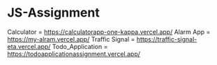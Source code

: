 # JS-Assignment
Calculator = https://calculatorapp-one-kappa.vercel.app/
Alarm App = https://my-alram.vercel.app/
Traffic Signal = https://traffic-signal-eta.vercel.app/
Todo_Application = https://todoapplicationassignment.vercel.app/
